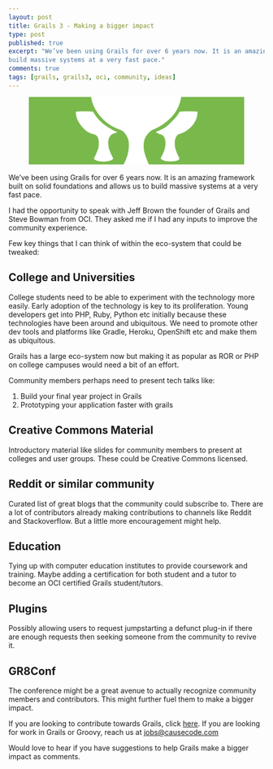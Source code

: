 ```yaml
---
layout: post
title: Grails 3 - Making a bigger impact
type: post
published: true
excerpt: "We’ve been using Grails for over 6 years now. It is an amazing framework built on solid foundations and allows us to 
build massive systems at a very fast pace."
comments: true
tags: [grails, grails3, oci, community, ideas]
---
```


<figure>
	<img src="../images/grails.png">
</figure>


We’ve been using Grails for over 6 years now. It is an amazing framework built on solid foundations and allows us to 
build massive systems at a very fast pace. 

I had the opportunity to speak with Jeff Brown the founder of Grails and Steve Bowman from OCI. They asked me if I had 
any inputs to improve the community experience.

Few key things that I can think of within the eco-system that could be tweaked:

## College and Universities
College students need to be able to experiment with the technology more easily. Early adoption of the technology is key 
to its proliferation. Young developers get into PHP, Ruby, Python etc initially because these technologies have been 
around and ubiquitous. We need to promote other dev tools and platforms like Gradle, Heroku, OpenShift etc and make them as ubiquitous.

Grails has a large eco-system now but making it as popular as ROR or PHP on college campuses would need a bit of an effort. 

Community members perhaps need to present tech talks like:
1. Build your final year project in Grails
2. Prototyping your application faster with grails

## Creative Commons Material
Introductory material like slides for community members to present at colleges and user groups. These could be Creative Commons licensed.

## Reddit or similar community
Curated list of great blogs that the community could subscribe to. There are a lot of contributors already making 
contributions to channels like Reddit and Stackoverflow. But a little more encouragement might help.

## Education
Tying up with computer education institutes to provide coursework and training. Maybe adding a certification for both 
student and a tutor to become an OCI certified Grails student/tutors.

## Plugins
Possibly allowing users to request jumpstarting a defunct plug-in if there are enough requests then seeking someone 
from the community to revive it. 

## GR8Conf
The conference might be a great avenue to actually recognize community members and contributors. This might further 
fuel them to make a bigger impact. 

If you are looking to contribute towards Grails, click [here](https://grails.org/contribute.html). If you are looking for
work in Grails or Groovy, reach us at jobs@causecode.com

Would love to hear if you have suggestions to help Grails make a bigger impact as comments.


